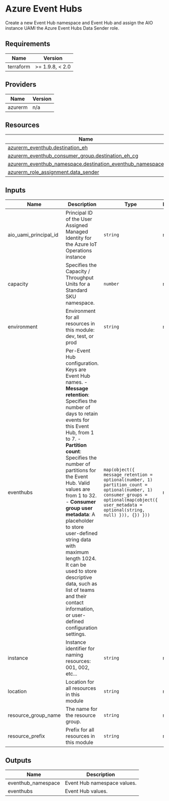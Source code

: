 <!-- BEGIN_TF_DOCS -->
<!-- markdown-table-prettify-ignore-start -->
# Azure Event Hubs

Create a new Event Hub namespace and Event Hub and assign the AIO instance UAMI the Azure Event Hubs Data Sender role.

## Requirements

| Name | Version |
|------|---------|
| terraform | >= 1.9.8, < 2.0 |

## Providers

| Name | Version |
|------|---------|
| azurerm | n/a |

## Resources

| Name | Type |
|------|------|
| [azurerm_eventhub.destination_eh](https://registry.terraform.io/providers/hashicorp/azurerm/latest/docs/resources/eventhub) | resource |
| [azurerm_eventhub_consumer_group.destination_eh_cg](https://registry.terraform.io/providers/hashicorp/azurerm/latest/docs/resources/eventhub_consumer_group) | resource |
| [azurerm_eventhub_namespace.destination_eventhub_namespace](https://registry.terraform.io/providers/hashicorp/azurerm/latest/docs/resources/eventhub_namespace) | resource |
| [azurerm_role_assignment.data_sender](https://registry.terraform.io/providers/hashicorp/azurerm/latest/docs/resources/role_assignment) | resource |

## Inputs

| Name | Description | Type | Default | Required |
|------|-------------|------|---------|:--------:|
| aio\_uami\_principal\_id | Principal ID of the User Assigned Managed Identity for the Azure IoT Operations instance | `string` | n/a | yes |
| capacity | Specifies the Capacity / Throughput Units for a Standard SKU namespace. | `number` | n/a | yes |
| environment | Environment for all resources in this module: dev, test, or prod | `string` | n/a | yes |
| eventhubs | Per-Event Hub configuration. Keys are Event Hub names.  - **Message retention**: Specifies the number of days to retain events for this Event Hub, from 1 to 7. - **Partition count**: Specifies the number of partitions for the Event Hub. Valid values are from 1 to 32. - **Consumer group user metadata**: A placeholder to store user-defined string data with maximum length 1024.   It can be used to store descriptive data, such as list of teams and their contact information,   or user-defined configuration settings. | ```map(object({ message_retention = optional(number, 1) partition_count = optional(number, 1) consumer_groups = optional(map(object({ user_metadata = optional(string, null) })), {}) }))``` | n/a | yes |
| instance | Instance identifier for naming resources: 001, 002, etc... | `string` | n/a | yes |
| location | Location for all resources in this module | `string` | n/a | yes |
| resource\_group\_name | The name for the resource group. | `string` | n/a | yes |
| resource\_prefix | Prefix for all resources in this module | `string` | n/a | yes |

## Outputs

| Name | Description |
|------|-------------|
| eventhub\_namespace | Event Hub namespace values. |
| eventhubs | Event Hub values. |
<!-- markdown-table-prettify-ignore-end -->
<!-- END_TF_DOCS -->
